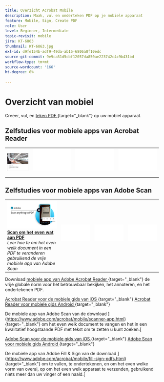 ```yaml
---
title: Overzicht Acrobat Mobile
description: Maak, vul en onderteken PDF op je mobiele apparaat
feature: Mobile, Sign, Create PDF
role: User
level: Beginner, Intermediate
topic-revisit: mobile
jira: KT-6863
thumbnail: KT-6863.jpg
exl-id: d9fe154b-adf9-49da-ab15-6806a0f10edc
source-git-commit: 9e9ca31d5cbf12057da850ae223742c4c9b431bd
workflow-type: tm+mt
source-wordcount: '166'
ht-degree: 0%

---
```


# Overzicht van mobiel

Creeer, vul, en [ teken PDF ](https://www.adobe.com/nl/acrobat/online/sign-pdf.html) {target="_blank"} op uw mobiel apparaat.

## Zelfstudies voor mobiele apps van Acrobat Reader

<table style="table-layout:fixed">
<tr>
  <td>
    <a href="../getting-started/productivity.md">
      <img alt="Productiviteit onderweg" src="../assets/productivity.png" />
    </a>
  </td>
  <td>
   <img alt="Spacer" src="../assets/Whitespacer.png" />
    <div>
    <br>
  </td>
  <td>
   <img alt="Spacer" src="../assets/Whitespacer.png" />
    <div>
    <br>
  </td>
   <td>
   <img alt="Spacer" src="../assets/Whitespacer.png" />
    <div>
    <br>
  </td>
</tr>
</table>

## Zelfstudies voor mobiele apps van Adobe Scan

<table style="table-layout:fixed">
<tr>
  <td>
    <a href="scan-mobile-app.md">
      <img alt="Alles naar PDF scannen" src="../assets/Scanmobile.png" />
    </a>
    <div>
     <a href="scan-mobile-app.md"><strong> Scan om het even wat aan PDF </strong></a>
    </div>
    <em> Leer hoe te om het even welk document in een PDF te veranderen gebruikend de vrije mobiele app van Adobe Scan </em>
    <br>
  </td>
  <td>
   <img alt="Spacer" src="../assets/Whitespacer.png" />
    <div>
    <br>
  </td>
  <td>
   <img alt="Spacer" src="../assets/Whitespacer.png" />
    <div>
    <br>
  </td>
   <td>
   <img alt="Spacer" src="../assets/Whitespacer.png" />
    <div>
    <br>
  </td>
</tr>
</table>

Download [ mobiele app van Adobe Acrobat Reader ](https://www.adobe.com/acrobat/mobile/acrobat-reader.html) {target="_blank"} de vrije globale norm voor het betrouwbaar bekijken, het annoteren, en het ondertekenen PDF.

[ Acrobat Reader voor de mobiele gids van iOS ](https://www.adobe.com/devnet-docs/acrobat/ios/en/) {target="_blank"}
[ Acrobat Reader voor mobiele gids Android ](https://www.adobe.com/devnet-docs/acrobat/android/en/) {target="_blank"}

De mobiele app van Adobe Scan van de download ](https://www.adobe.com/acrobat/mobile/scanner-app.html) {target="_blank"} om het even welk document te vangen en het in een kwalitatief hoogstaande PDF met tekst om te zetten u kunt zoeken.[

[ Adobe Scan voor de mobiele gids van iOS ](https://www.adobe.com/devnet-docs/adobescan/ios/en/) {target="_blank"}
[ Adobe Scan voor mobiele gids Android ](https://www.adobe.com/devnet-docs/adobescan/android/en/) {target="_blank"}

De mobiele app van Adobe Fill &amp; Sign van de download ](https://www.adobe.com/acrobat/mobile/fill-sign-pdfs.html) {target="_blank"} om te vullen, te ondertekenen, en om het even welke vorm van overal, op om het even welk apparaat te verzenden, gebruikend niets meer dan uw vinger of een naald.[
